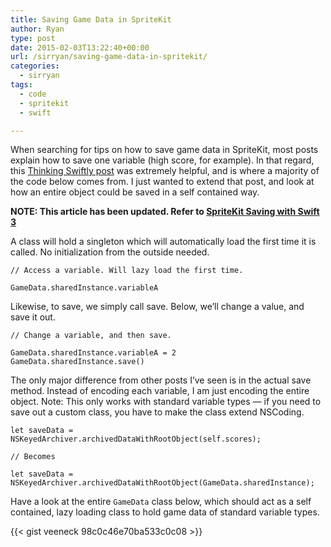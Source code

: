 ```yaml
---
title: Saving Game Data in SpriteKit
author: Ryan
type: post
date: 2015-02-03T13:22:40+00:00
url: /sirryan/saving-game-data-in-spritekit/
categories:
  - sirryan
tags:
  - code
  - spritekit
  - swift

---
```

When searching for tips on how to save game data in SpriteKit, most posts explain how to save one variable (high score, for example). In that regard, this <a href="http://www.thinkingswiftly.com/saving-spritekit-game-data-swift-easy-nscoder/" target="_blank">Thinking Swiftly post</a> was extremely helpful, and is where a majority of the code below comes from. I just wanted to extend that post, and look at how an entire object could be saved in a self contained way.
<!--more-->

**NOTE: This article has been updated. Refer to [SpriteKit Saving with Swift 3][1]**

A class will hold a singleton which will automatically load the first time it is called. No initialization from the outside needed.

    // Access a variable. Will lazy load the first time.
    
    GameData.sharedInstance.variableA

Likewise, to save, we simply call save. Below, we&#8217;ll change a value, and save it out.

    // Change a variable, and then save.
    
    GameData.sharedInstance.variableA = 2
    GameData.sharedInstance.save()

The only major difference from other posts I&#8217;ve seen is in the actual save method. Instead of encoding each variable, I am just encoding the entire object. Note: This only works with standard variable types &#8212; if you need to save out a custom class, you have to make the class extend NSCoding.

    let saveData = NSKeyedArchiver.archivedDataWithRootObject(self.scores);
    
    // Becomes
    
    let saveData = NSKeyedArchiver.archivedDataWithRootObject(GameData.sharedInstance);

Have a look at the entire `GameData` class below, which should act as a self contained, lazy loading class to hold game data of standard variable types.

{{< gist veeneck 98c0c46e70ba533c0c08 >}}

&nbsp;

 [1]: http://battleofbrothers.com/sirryan/spritekit-save-files-in-swift-3